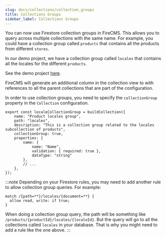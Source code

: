```yaml
---
slug: docs/collections/collection_groups
title: Collections Groups
sidebar_label: Collections Groups
---
```


You can now use Firestore collection groups in FireCMS. This allows you to
query across multiple collections with the same name. For example, you could
have a collection group called `products` that contains all the products
from different `stores`.

In our demo project, we have a collection group called `locales` that
contains all the locales for the different `products`.

See the demo project [here](https://demo.firecms.co/c/locales).

FireCMS will generate an additional column in the collection view to
with references to all the parent collections that are part of the
configuration.

In order to use collection groups, you need to specify the `collectionGroup`
property in the `Collection` configuration.

```tsx
export const localeCollectionGroup = buildCollection({
    name: "Product locales group",
    path: "locales",
    description: "This is a collection group related to the locales subcollection of products",
    collectionGroup: true,
    properties: {
        name: {
            name: "Name",
            validation: { required: true },
            dataType: "string"
        },
        // ...
    },
});
```

:::note
Depending on your Firestore rules, you may need to add another
rule to allow collection group queries. For example:

```text
match /{path=**}/locales/{document=**} {
  allow read, write: if true;
}
```

When doing a collection group query, the path will be something like
`/products/{productId}/locales/{localeId}`. But the query will go to all 
the collections called `locales` in your database. That is why you might need
to add a rule like the one above.
:::
